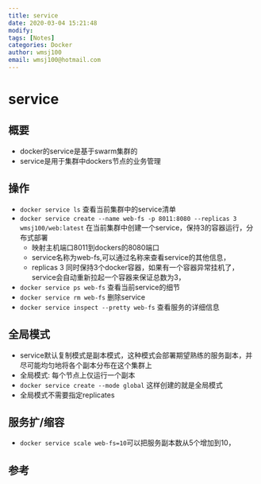 ```yaml
---
title: service
date: 2020-03-04 15:21:48
modify: 
tags: [Notes]
categories: Docker
author: wmsj100
email: wmsj100@hotmail.com
---
```


# service

## 概要

- docker的service是基于swarm集群的
- service是用于集群中dockers节点的业务管理

## 操作

- `docker service ls` 查看当前集群中的service清单
- `docker service create --name web-fs -p 8011:8080 --replicas 3 wmsj100/web:latest` 在当前集群中创建一个service，保持3的容器运行，分布式部署
	- 映射主机端口8011到dockers的8080端口
	- service名称为web-fs,可以通过名称来查看service的其他信息，
	- replicas 3 同时保持3个docker容器，如果有一个容器异常挂机了，service会自动重新拉起一个容器来保证总数为3，
- `docker service ps web-fs` 查看当前service的细节
- `docker service rm web-fs` 删除service
- `docker service inspect --pretty web-fs` 查看服务的详细信息

## 全局模式

- service默认复制模式是副本模式，这种模式会部署期望熟练的服务副本，并尽可能均匀地将各个副本分布在这个集群上
- 全局模式: 每个节点上仅运行一个副本
- `docker service create --mode global` 这样创建的就是全局模式
- 全局模式不需要指定replicates

## 服务扩/缩容

- `docker service scale web-fs=10`可以把服务副本数从5个增加到10，

## 参考


